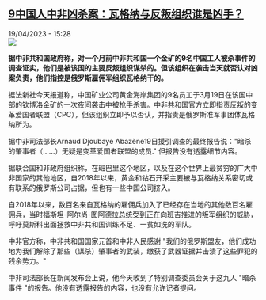<!--1681911903000-->
[9中国人中非凶杀案：瓦格纳与反叛组织谁是凶手？](https://www.rfi.fr/cn/%E4%B8%AD%E5%9B%BD/20230419-9%E4%B8%AD%E5%9B%BD%E4%BA%BA%E4%B8%AD%E9%9D%9E%E5%87%B6%E6%9D%80%E6%A1%88-%E7%93%A6%E6%A0%BC%E7%BA%B3%E4%B8%8E%E5%8F%8D%E5%8F%9B%E7%BB%84%E7%BB%87%E8%B0%81%E6%98%AF%E5%87%B6%E6%89%8B)
------

<div>19/04/2023 - 15:28</div><img src="https://s.rfi.fr/media/display/8b72ab24-d3c4-11ed-9a0b-005056bfb2b6/w:1280/p:16x9/carte-centrafrique-sikik%C3%A9d%C3%A9.jpg"><p><strong>据中非共和国政府称，对一个月前中非共和国一个金矿的9名中国工人被杀事件的调查证实，他们是被该国的主要反叛组织谋杀的。但该组织在袭击当天就否认对凶案负责，他们指控是俄罗斯雇佣军组织瓦格纳干的。                    </strong></p><div><p>据法新社今天报道称，中国矿业公司黄金海岸集团的9名员工于3月19日在该国中部的钦博洛金矿的一次夜间袭击中被枪手杀害。中非共和国官方立即指责反叛的变革爱国者联盟（CPC），但该组织立即予以否认，并指责是俄罗斯准军事团体瓦格纳所为。</p><p>据中非司法部长Arnaud Djoubaye Abazène19日援引调查的最终报告说："暗杀的肇事者（......）无疑是变革爱国者联盟的成员." 但报告没有透露细节内容。</p><p>据联合国和非政府组织称，在班巴里这个地区，以及在这个世界上最贫穷的广大中非国家的其他地区，自2018年以来，黄金和钻石开采主要被与瓦格纳关系密切或有联系的俄罗斯公司占据，但也有一些中国公司挤入。</p><p>自2018年以来，数百名来自瓦格纳的雇佣兵加入了已经存在当地的其他数百名雇佣兵，当时福斯坦-阿尔尚-图阿德拉总统受到正在向班吉推进的叛军组织的威胁，呼吁莫斯科出面拯救中非共和国训练不足、一贫如洗的军队。</p><p>中非官方称，中非共和国国家元首和中非人民感谢 "我们的俄罗斯盟友，他们成功地为我们解除了那些（谋杀）肇事者的武装，缴获了武器证据并击溃了这些罪犯的残余势力。"</p><p>中非司法部长在新闻发布会上说，他今天收到了特别调查委员会关于这九人 "暗杀事件 "的报告。他没有透露报告的内容，也没有允许记者提问。</p><div data-selfpromo-newsletter></div><div data-selfpromo-app></div></div>
